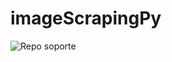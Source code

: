 # imageScrapingPy
![Repo soporte](https://user-images.githubusercontent.com/36687747/93718462-0e9ffa00-fb42-11ea-8282-9622247e896d.png)
